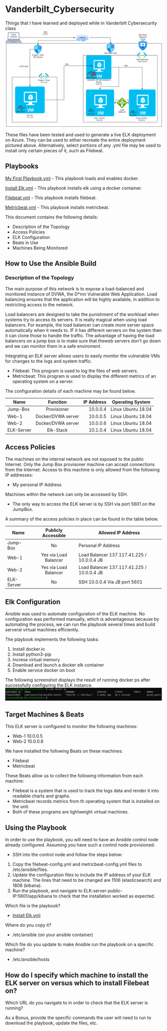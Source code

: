 # Vanderbilt_Cybersecurity
Things that I have learned and deployed while in Vanderbilt Cybersecurity class
![](Elk%20Diagram.png)

These files have been tested and used to generate a live ELK deployment on Azure. They can be used to either recreate the entire deployment pictured above. Alternatively, select portions of any .yml file may be used to install only certain pieces of it, such as Filebeat.

## Playbooks
[My First Playbook.yml](https://github.com/natedanielson/Vanderbilt_Cybersecurity/blob/main/Playbooks/My%20First%20Playbook) - This playbook loads and enables docker. 

[Install Elk.yml](https://github.com/natedanielson/Vanderbilt_Cybersecurity/blob/main/Playbooks/Install-ELK) - This playbook installs elk using a docker container.

[Filebeat.yml](https://github.com/natedanielson/Vanderbilt_Cybersecurity/blob/main/Playbooks/Filebeat) - This playbook installs filebeat.

[Metricbeat.yml](https://github.com/natedanielson/Vanderbilt_Cybersecurity/blob/main/Playbooks/Metricbeat) - This playbook installs metricbeat.

This document contains the following details:

 - Description of the Topology
 - Access Policies
 - ELK Configuration
 - Beats in Use
 - Machines Being Monitored


## How to Use the Ansible Build


### Description of the Topology
The main purpose of this network is to expose a load-balanced and monitored instance of DVWA, the D*mn Vulnerable Web Application.
Load balancing ensures that the application will be highly available, in addition to restricting access to the network.

Load balancers are designed to take the punishment of the workload when systems try to access its servers.  It is really magical when using load balancers.  For example, the load balancer can create more server space automatically when it needs to.  IF it has different servers on the system then it can clone those to handle the traffic.  The advantage of having the load balancers on a jump box is to make sure that theweb servers don't go down and we can monitor them in a safe enviroment.

Integrating an ELK server allows users to easily monitor the vulnerable VMs for changes to the logs and system traffic.

 - Filebeat: This program is used to log the files of web servers.
 - Metricbeat: This program is used to display the different metrics of an operating system on a server.

The configuration details of each machine may be found below.

| Name        | Function        | IP Address  | Operating System  |
| ------------|:---------------:| -----------:| ------------------|
| Jump-Box    | Provisioner     | 10.0.0.4    |Linux Ubuntu 18.04 |
| Web-1       | Docker/DVWA server | 10.0.0.5 |Linux Ubuntu 18.04 |
| Web-2       | Docker/DVWA server | 10.0.0.6 |Linux Ubuntu 18.04 |
| ELK-Server  | Elk-Stack      | 10.1.0.4     |Linux Ubuntu 18.04 |

## Access Policies
The machines on the internal network are not exposed to the public Internet.
Only the Jump Box provisoner machine can accept connections from the Internet. Access to this machine is only allowed from the following IP addresses:

 - My personal IP Address

Machines within the network can only be accessed by SSH.

 - The only way to access the ELK server is by SSH via port 5601 on the JumpBox.

A summary of the access policies in place can be found in the table below.

| Name	| Publicly Accessible	| Allowed IP Address |
| ------------|:---------------:| ----------------|
|Jump-Box |	No	 | Personal IP Address |
|Web-1	| Yes via Load Balancer |	Load Balancer 137.117.41.225 / 10.0.0.4 JB |
|Web-2	| Yes via Load Balancer |	Load Balancer 137.117.41.225 / 10.0.0.4 JB |
|ELK-Server	 | No	| SSH 10.0.0.4 Via JB port 5601 |

## Elk Configuration
Ansible was used to automate configuration of the ELK machine. No configuration was performed manually, which is advantageous because by automating the process, we can run the playbook several times and build serveral virtual machines efficiently.

The playbook implements the following tasks:

 1. Install docker.io
 2. Install python3-pip
 3. Increse virtual memory
 4. Download and launch a docker elk container
 5. Enable service docker on boot



The following screenshot displays the result of running docker ps after successfully configuring the ELK instance.
![](Docker%20ps.PNG)


## Target Machines & Beats
This ELK server is configured to monitor the following machines:

 - Web-1 10.0.0.5
 - Web-2 10.0.0.6

We have installed the following Beats on these machines:

 - Filebeat
 - Metricbeat

These Beats allow us to collect the following information from each machine:

 - Filebeat is a system that is used to track the logs data and render it into readable charts and graphs.
 - Metricbeat records metrics from th operating system that is installed on the unit.
 - Both of these programs are lightweight virtual machines.


## Using the Playbook
In order to use the playbook, you will need to have an Ansible control node already configured. Assuming you have such a control node provisioned:

 - SSH into the control node and follow the steps below:

1. Copy the filebeat-config.yml and metricbeat-config.yml files to /etc/ansible/files.
2. Update the configuration files to include the IP address of your ELK machine.  The lines that need to be changed are 1106 (elasticsearch) and 1806 (kibana).
3. Run the playbook, and navigate to ELK-server-public-IP:5601/app/kibana to check that the installation worked as expected.

Which file is the playbook? 
 - [Install Elk.yml](https://github.com/natedanielson/Vanderbilt_Cybersecurity/blob/main/Playbooks/Install-ELK)

Where do you copy it?
 - /etc/ansible (on your ansible container)

Which file do you update to make Ansible run the playbook on a specific machine? 
 - /etc/ansible/hosts

How do I specify which machine to install the ELK server on versus which to install Filebeat on?
 - 

Which URL do you navigate to in order to check that the ELK server is running?

As a Bonus, provide the specific commands the user will need to run to download the playbook, update the files, etc.
